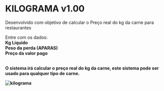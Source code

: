 <h1> KILOGRAMA v1.00</h1>

<p> Desenvolvido com objetivo de calcular o Preço real do kg da carne para restaurantes</p>
<p> Entre com os dados: <br>
 <b>Kg Liquido<b><br> 
 <b>Peso da perda (APARAS) </b><br>
 <b> Preço da valor pago</b><br>
 <br>
 <p> O sistema irá calcular o preço real do kg da carne, este sistema pode ser usado para qualquer tipo de carne.</p>
   
 ![kilograma](https://user-images.githubusercontent.com/74938268/159203263-1e195e9c-58eb-42b9-8442-67319fd3cdff.png)

   
